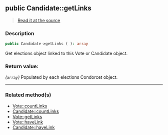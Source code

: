 ## public Candidate::getLinks

> [Read it at the source](https://github.com/julien-boudry/Condorcet/blob/master/src/Relations/Linkable.php#L55)

### Description    

```php
public Candidate->getLinks ( ): array
```

Get elections object linked to this Vote or Candidate object.
    

### Return value:   

*(`array`)* Populated by each elections Condorcet object.


---------------------------------------

### Related method(s)      

* [Vote::countLinks](/Docs/ApiReferences/Vote%20Class/public%20Vote--countLinks.md)    
* [Candidate::countLinks](/Docs/ApiReferences/Candidate%20Class/public%20Candidate--countLinks.md)    
* [Vote::getLinks](/Docs/ApiReferences/Vote%20Class/public%20Vote--getLinks.md)    
* [Vote::haveLink](/Docs/ApiReferences/Vote%20Class/public%20Vote--haveLink.md)    
* [Candidate::haveLink](/Docs/ApiReferences/Candidate%20Class/public%20Candidate--haveLink.md)    
